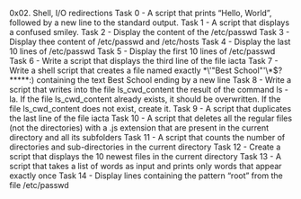 0x02. Shell, I/O redirections
Task 0 - A script that prints “Hello, World”, followed by a new line to the standard output.
Task 1 - A script that displays a confused smiley.
Task 2 - Display the content of the /etc/passwd
Task 3 - Display thee content of /etc/passwd and /etc/hosts
Task 4 - Display the last 10 lines of /etc/passwd
Task 5 - Display the first 10 lines of /etc/passwd
Task 6 - Write a script that displays the third line of the file iacta
Task 7 - Write a shell script that creates a file named exactly \*\\'"Best School"\'\\*$\?\*\*\*\*\*:) containing the text Best School ending by a new line
Task 8 - Write a script that writes into the file ls_cwd_content the result of the command ls -la. If the file ls_cwd_content already exists, it should be overwritten. If the file ls_cwd_content does not exist, create it.
Task 9 - A script that duplicates the last line of the file iacta
Task 10 - A script that deletes all the regular files (not the directories) with a .js extension that are present in the current directory and all its subfolders
Task 11 - A script that counts the number of directories and sub-directories in the current directory
Task 12 - Create a script that displays the 10 newest files in the current directory
Task 13 - A script that takes a list of words as input and prints only words that appear exactly once
Task 14 - Display lines containing the pattern “root” from the file /etc/passwd
